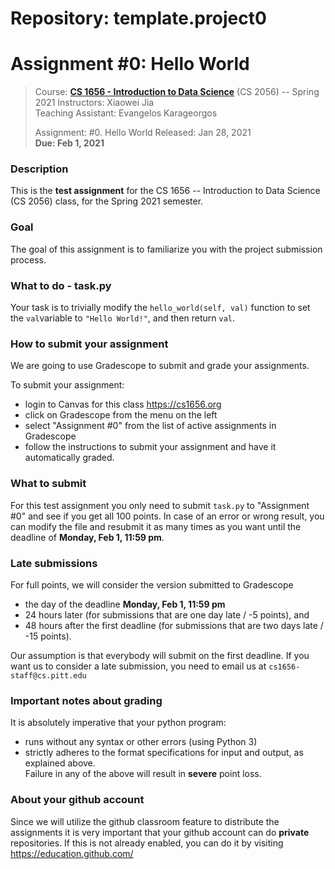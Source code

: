 # Repository: template.project0
# Assignment #0: Hello World

> Course: **[CS 1656 - Introduction to Data Science](http://cs1656.org)** (CS 2056) -- Spring 2021
> Instructors: Xiaowei Jia  
> Teaching Assistant: Evangelos Karageorgos
>
> Assignment: #0. Hello World 
> Released: Jan 28, 2021  
> **Due: Feb 1, 2021**

### Description
This is the **test assignment** for the CS 1656 -- Introduction to Data Science (CS 2056) class, for the Spring 2021 semester.

### Goal
The goal of this assignment is to familiarize you with the project submission process.

### What to do - task.py
Your task is to trivially modify the `hello_world(self, val)` function to set the `val`variable to `"Hello World!"`, and then return `val`.

### How to submit your assignment
We are going to use Gradescope to submit and grade your assignments. 

To submit your assignment:
* login to Canvas for this class <https://cs1656.org>  
* click on Gradescope from the menu on the left  
* select "Assignment #0" from the list of active assignments in Gradescope
* follow the instructions to submit your assignment and have it automatically graded.

### What to submit
For this test assignment you only need to submit `task.py` to "Assignment #0" and see if you get all 100 points. In case of an error or wrong result, you can modify the file and resubmit it as many times as you want until the deadline of **Monday, Feb 1, 11:59 pm**.

### Late submissions
For full points, we will consider the version submitted to Gradescope 
* the day of the deadline **Monday, Feb 1, 11:59 pm**  
* 24 hours later (for submissions that are one day late / -5 points), and  
* 48 hours after the first deadline (for submissions that are two days late / -15 points).

Our assumption is that everybody will submit on the first deadline. If you want us to consider a late submission, you need to email us at `cs1656-staff@cs.pitt.edu`

### Important notes about grading
It is absolutely imperative that your python program:  
* runs without any syntax or other errors (using Python 3)  
* strictly adheres to the format specifications for input and output, as explained above.     
Failure in any of the above will result in **severe** point loss. 

### About your github account
Since we will utilize the github classroom feature to distribute the assignments it is very important that your github account can do **private** repositories. If this is not already enabled, you can do it by visiting <https://education.github.com/>  
